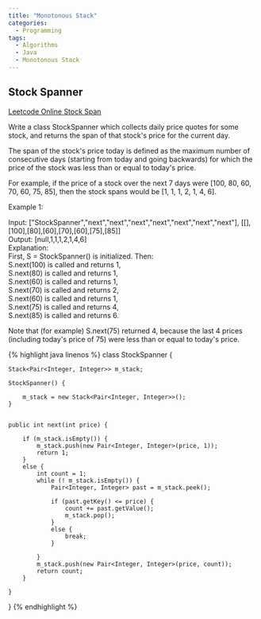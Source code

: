 ```yaml
---
title: "Monotonous Stack"
categories:
  - Programming
tags:
  - Algorithms
  - Java
  - Monotonous Stack
---
```


## Stock Spanner

[Leetcode  Online Stock Span](https://leetcode.com/problems/online-stock-span/)  

Write a class StockSpanner which collects daily price quotes for some stock, and returns the span of that stock's price for the current day.  

The span of the stock's price today is defined as the maximum number of consecutive days (starting from today and going backwards) for which the price of the stock was less than or equal to today's price.  

For example, if the price of a stock over the next 7 days were [100, 80, 60, 70, 60, 75, 85], then the stock spans would be [1, 1, 1, 2, 1, 4, 6].  



Example 1:  

Input: ["StockSpanner","next","next","next","next","next","next","next"], [[],[100],[80],[60],[70],[60],[75],[85]]  
Output: [null,1,1,1,2,1,4,6]  
Explanation:   
First, S = StockSpanner() is initialized.  Then:  
S.next(100) is called and returns 1,  
S.next(80) is called and returns 1,  
S.next(60) is called and returns 1,  
S.next(70) is called and returns 2,  
S.next(60) is called and returns 1,  
S.next(75) is called and returns 4,  
S.next(85) is called and returns 6.  

Note that (for example) S.next(75) returned 4, because the last 4 prices  
(including today's price of 75) were less than or equal to today's price.  

{% highlight java linenos %}
class StockSpanner {

    Stack<Pair<Integer, Integer>> m_stack;

    StockSpanner() {

        m_stack = new Stack<Pair<Integer, Integer>>();
    }


    public int next(int price) {

        if (m_stack.isEmpty()) {
            m_stack.push(new Pair<Integer, Integer>(price, 1));
            return 1;
        }
        else {
            int count = 1;
            while (! m_stack.isEmpty()) {
                Pair<Integer, Integer> past = m_stack.peek();

                if (past.getKey() <= price) {            
                    count += past.getValue();    
                    m_stack.pop();
                }
                else {
                    break;
                }

            }
            m_stack.push(new Pair<Integer, Integer>(price, count));
            return count;
        }

    }
}
{% endhighlight %}
